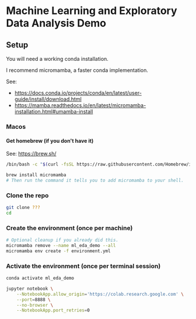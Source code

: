 # Machine Learning and Exploratory Data Analysis Demo

## Setup

You will need a working conda installation.

I recommend micromamba, a faster conda implementation.

See: 
* https://docs.conda.io/projects/conda/en/latest/user-guide/install/download.html
* https://mamba.readthedocs.io/en/latest/micromamba-installation.html#umamba-install

### Macos

#### Get homebrew (if you don't have it)
See: https://brew.sh/
```sh
/bin/bash -c "$(curl -fsSL https://raw.githubusercontent.com/Homebrew/install/HEAD/install.sh)"
```

```sh
brew install micromamba
# Then run the command it tells you to add micromamba to your shell.
```

### Clone the repo

```sh
git clone ???
cd
```

### Create the environment (once per machine)

```sh
# Optional cleanup if you already did this.
micromamba remove --name ml_eda_demo --all
micromamba env create -f environment.yml
```

### Activate the environment (once per terminal session)

```sh
conda activate ml_eda_demo
```

```sh
jupyter notebook \
    --NotebookApp.allow_origin='https://colab.research.google.com' \
    --port=8888 \
    --no-browser \
    --NotebookApp.port_retries=0
```

